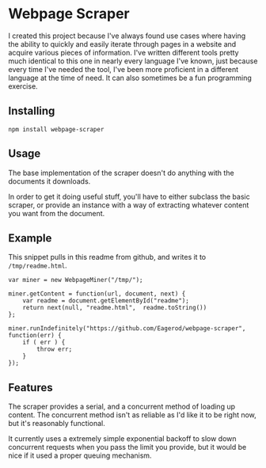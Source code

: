 # Webpage Scraper
I created this project because I've always found use cases where having the ability to quickly and easily iterate through pages in a website and acquire various pieces of information.
I've written different tools pretty much identical to this one in nearly every language I've known, just because every time I've needed the tool, I've been more proficient in a different language at the time of need.
It can also sometimes be a fun programming exercise.

## Installing
```
npm install webpage-scraper
```

## Usage
The base implementation of the scraper doesn't do anything with the documents it downloads. 

In order to get it doing useful stuff, you'll have to either subclass the basic scraper, or provide an instance with a way of extracting whatever content you want from the document.

## Example
This snippet pulls in this readme from github, and writes it to `/tmp/readme.html`.

```
var miner = new WebpageMiner("/tmp/");

miner.getContent = function(url, document, next) {
    var readme = document.getElementById("readme");
    return next(null, "readme.html",  readme.toString())
};

miner.runIndefinitely("https://github.com/Eagerod/webpage-scraper", function(err) {
    if ( err ) {
        throw err;
    }
});
```

## Features
The scraper provides a serial, and a concurrent method of loading up content. 
The concurrent method isn't as reliable as I'd like it to be right now, but it's reasonably functional.

It currently uses a extremely simple exponential backoff to slow down concurrent requests when you pass the limit you provide, but it would be nice if it used a proper queuing mechanism. 
